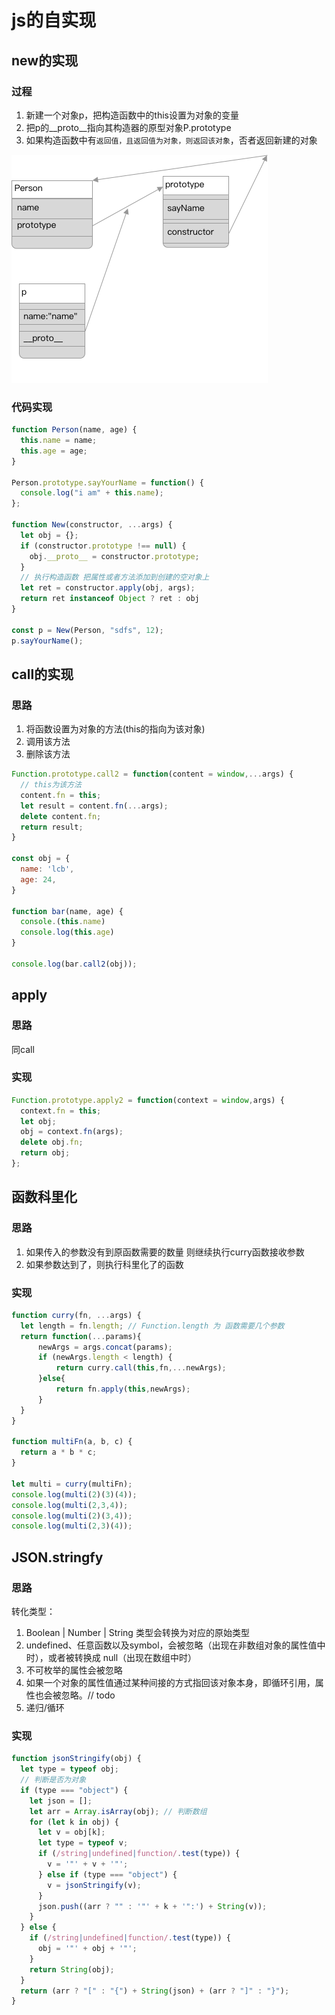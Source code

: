 # js的自实现
## new的实现
### 过程
1. 新建一个对象p，把构造函数中的this设置为对象的变量
2. 把p的__proto__指向其构造器的原型对象P.prototype
3. 如果构造函数中有`返回值，且返回值为对象，则返回该对象`，否者返回新建的对象

<img src="./image/原型链图.png" />

### 代码实现
```js
function Person(name, age) {
  this.name = name;
  this.age = age;
}

Person.prototype.sayYourName = function() {
  console.log("i am" + this.name);
};

function New(constructor, ...args) {
  let obj = {};
  if (constructor.prototype !== null) {
    obj.__proto__ = constructor.prototype;
  }
  // 执行构造函数 把属性或者方法添加到创建的空对象上
  let ret = constructor.apply(obj, args);
  return ret instanceof Object ? ret : obj
}

const p = New(Person, "sdfs", 12);
p.sayYourName();
```

## call的实现
### 思路
1. 将函数设置为对象的方法(this的指向为该对象)
2. 调用该方法
3. 删除该方法

```js
Function.prototype.call2 = function(content = window,...args) {
  // this为该方法
  content.fn = this;
  let result = content.fn(...args);
  delete content.fn;
  return result;
}

const obj = {
  name: 'lcb',
  age: 24,
}

function bar(name, age) {
  console.(this.name)
  console.log(this.age)
}

console.log(bar.call2(obj));
```

## apply
### 思路
同call
### 实现
```js
Function.prototype.apply2 = function(context = window,args) {
  context.fn = this;
  let obj;
  obj = context.fn(args);
  delete obj.fn;
  return obj;
};
```

## 函数科里化
### 思路
1. 如果传入的参数没有到原函数需要的数量 则继续执行curry函数接收参数
2. 如果参数达到了，则执行科里化了的函数

### 实现
```js
function curry(fn, ...args) {
  let length = fn.length; // Function.length 为 函数需要几个参数
  return function(...params){
      newArgs = args.concat(params);
      if (newArgs.length < length) {
          return curry.call(this,fn,...newArgs);
      }else{
          return fn.apply(this,newArgs);
      }
  }
}

function multiFn(a, b, c) {
  return a * b * c;
}

let multi = curry(multiFn);
console.log(multi(2)(3)(4));
console.log(multi(2,3,4));
console.log(multi(2)(3,4));
console.log(multi(2,3)(4));
```

## JSON.stringfy
### 思路
转化类型：
1. Boolean | Number | String 类型会转换为对应的原始类型
2. undefined、任意函数以及symbol，会被忽略（出现在非数组对象的属性值中时），或者被转换成 null（出现在数组中时）
3. 不可枚举的属性会被忽略
4. 如果一个对象的属性值通过某种间接的方式指回该对象本身，即循环引用，属性也会被忽略。// todo
5. 递归/循环

### 实现
```js
function jsonStringify(obj) {
  let type = typeof obj;
  // 判断是否为对象
  if (type === "object") {
    let json = [];
    let arr = Array.isArray(obj); // 判断数组
    for (let k in obj) {
      let v = obj[k];
      let type = typeof v;
      if (/string|undefined|function/.test(type)) {
        v = '"' + v + '"';
      } else if (type === "object") {
        v = jsonStringify(v);
      }
      json.push((arr ? "" : '"' + k + '":') + String(v));
    }
  } else {
    if (/string|undefined|function/.test(type)) {
      obj = '"' + obj + '"';
    }
    return String(obj);
  }
  return (arr ? "[" : "{") + String(json) + (arr ? "]" : "}");
}

```
